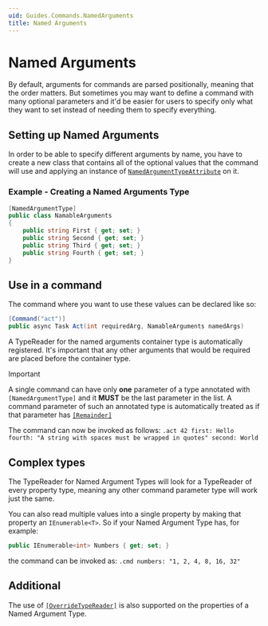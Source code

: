 ```yaml
---
uid: Guides.Commands.NamedArguments
title: Named Arguments
---
```


# Named Arguments

By default, arguments for commands are parsed positionally, meaning
that the order matters. But sometimes you may want to define a command
with many optional parameters and it'd be easier for users to specify
only what they want to set instead of needing them to specify everything.

## Setting up Named Arguments

In order to be able to specify different arguments by name, you have
to create a new class that contains all of the optional values that
the command will use and applying an instance of
[`NamedArgumentTypeAttribute`](xref:Discord.Commands.NamedArgumentTypeAttribute) on it.

### Example - Creating a Named Arguments Type

```cs
[NamedArgumentType]
public class NamableArguments
{
    public string First { get; set; }
    public string Second { get; set; }
    public string Third { get; set; }
    public string Fourth { get; set; }
}
```

## Use in a command

The command where you want to use these values can be declared like so:
```cs
[Command("act")]
public async Task Act(int requiredArg, NamableArguments namedArgs)
```

A TypeReader for the named arguments container type is
automatically registered.
It's important that any other arguments that would be required
are placed before the container type.

> [!IMPORTANT]
> A single command can have only __one__ parameter of a
> type annotated with `[NamedArgumentType]` and it
> **MUST** be the last parameter in the list.
> A command parameter of such an annotated type
> is automatically treated as if that parameter
> has [`[Remainder]`](xref:Discord.Commands.RemainderAttribute)

The command can now be invoked as follows:
`.act 42 first: Hello fourth: "A string with spaces must be wrapped in quotes" second: World`

## Complex types

The TypeReader for Named Argument Types will look for a TypeReader
of every property type, meaning any other command parameter type
will work just the same.

You can also read multiple values into a single property
by making that property an `IEnumerable<T>`. So if your
Named Argument Type has, for example:
```cs
public IEnumerable<int> Numbers { get; set; }
```
the command can be invoked as:
`.cmd numbers: "1, 2, 4, 8, 16, 32"`

## Additional

The use of [`[OverrideTypeReader]`](xref:Discord.Commands.OverrideTypeReaderAttribute)
is also supported on the properties of a Named Argument Type.
